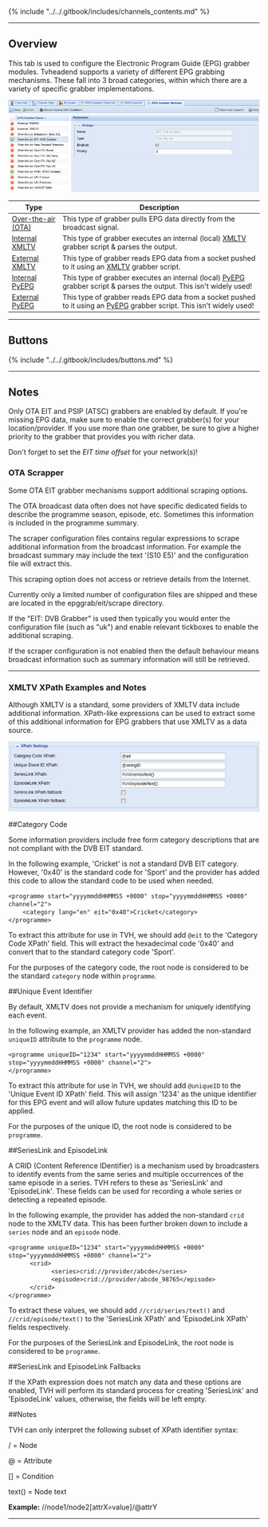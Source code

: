 {% include "../../.gitbook/includes/channels_contents.md" %}

---

## Overview

This tab is used to configure the Electronic Program Guide (EPG) 
grabber modules. Tvheadend supports a variety of different EPG 
grabbing mechanisms. These fall into 3 broad categories, within which 
there are a variety of specific grabber implementations.

!['EPG Grabber Configuration'](../../.gitbook/assets/doc/channel/grabber_modules_tab.png)

Type                                          | Description
----------------------------------------------|----------------------------
[Over-the-air (OTA)](class/epggrab_mod_ota)   | This type of grabber pulls EPG data directly from the broadcast signal.
[Internal XMLTV](class/epggrab_mod_int_xmltv) | This type of grabber executes an internal (local) [XMLTV](http://xmltv.org) grabber script & parses the output.
[External XMLTV](class/epggrab_mod_ext_xmltv) | This type of grabber reads EPG data from a socket pushed to it using an [XMLTV](http://xmltv.org) grabber script.
[Internal PyEPG](class/epggrab_mod_int_pyepg) | This type of grabber executes an internal (local) [PyEPG](https://github.com/adamsutton/PyEPG) grabber script & parses the output. This isn't widely used!
[External PyEPG](class/epggrab_mod_ext_pyepg) | This type of grabber reads EPG data from a socket pushed to it using an [PyEPG](https://github.com/adamsutton/PyEPG) grabber script. This isn't widely used!

---

## Buttons

{% include "../../.gitbook/includes/buttons.md" %}

---

## Notes

Only OTA EIT and PSIP (ATSC) grabbers are enabled by default. If 
you're missing EPG data, make sure to enable the correct grabber(s) 
for your location/provider. If you use more than one grabber, be sure 
to give a higher priority to the grabber that provides you with richer data.

Don't forget to set the *EIT time offset* for your network(s)!

### OTA Scrapper

Some OTA EIT grabber mechanisms support additional scraping options.

The OTA broadcast data often does not have specific dedicated fields
to describe the programme season, episode, etc. Sometimes this
information is included in the programme summary.

The scraper configuration files contains regular expressions to scrape
additional information from the broadcast information.  For example
the broadcast summary may include the text '(S10 E5)' and the
configuration file will extract this.

This scraping option does not access or retrieve details from the
Internet.

Currently only a limited number of configuration files are shipped and
these are located in the epggrab/eit/scrape directory.

If the "EIT: DVB Grabber" is used then typically you would enter the
configuration file (such as "uk") and enable relevant tickboxes to
enable the additional scraping.

If the scraper configuration is not enabled then the default behaviour
means broadcast information such as summary information will still be
retrieved.

---

### XMLTV XPath Examples and Notes

Although XMLTV is a standard, some providers of XMLTV data include additional information.
XPath-like expressions can be used to extract some of this additional information
for EPG grabbers that use XMLTV as a data source.

!['EPG Grabber XPath'](../../.gitbook/assets/doc/channel/grabber_xpath_fields.png)

##Category Code

Some information providers include free form category descriptions
that are not compliant with the DVB EIT standard.

In the following example, 'Cricket' is not a standard DVB EIT category.
However, '0x40' is the standard code for 'Sport' and the provider has
added this code to allow the standard code to be used when needed.

```
<programme start="yyyymmddHHMMSS +0000" stop="yyyymmddHHMMSS +0000" channel="2">
    <category lang="en" eit="0x40">Cricket</category>
</programme>
```

To extract this attribute for use in TVH, we should add `@eit` to the
'Category Code XPath' field.  This will extract the hexadecimal code
'0x40' and convert that to the standard category code 'Sport'.

For the purposes of the category code, the root node is considered to be the
standard `category` node within `programme`.

##Unique Event Identifier

By default, XMLTV does not provide a mechanism for uniquely identifying each event.

In the following example, an XMLTV provider has added the non-standard `uniqueID`
attribute to the `programme` node.
```
<programme uniqueID="1234" start="yyyymmddHHMMSS +0000" stop="yyyymmddHHMMSS +0000" channel="2">
</programme>
```
To extract this attribute for use in TVH, we should add `@uniqueID` to the
'Unique Event ID XPath' field.  This will assign '1234' as the unique
identifier for this EPG event and will allow future updates matching
this ID to be applied.

For the purposes of the unique ID, the root node is considered to be `programme`.

##SeriesLink and EpisodeLink

A CRID (Content Reference IDentifier) is a mechanism used by broadcasters
to identify events from the same series and multiple occurrences
of the same episode in a series.  TVH refers to these as 'SeriesLink'
and 'EpisodeLink'.  These fields can be used for recording a whole series
or detecting a repeated episode.

In the following example, the provider has added the non-standard `crid` node to the XMLTV data.
This has been further broken down to include a `series` node and an `episode` node.

```
<programme uniqueID="1234" start="yyyymmddHHMMSS +0000" stop="yyyymmddHHMMSS +0000" channel="2">
      <crid>
            <series>crid://provider/abcde</series>
            <episode>crid://provider/abcde_98765</episode>
      </crid>
</programme>
```
To extract these values, we should add `//crid/series/text()` and `//crid/episode/text()`
to the 'SeriesLink XPath' and 'EpisodeLink XPath' fields respectively.

For the purposes of the SeriesLink and EpisodeLink, the root node is
considered to be `programme`.

##SeriesLink and EpisodeLink Fallbacks

If the XPath expression does not match any data and these options are enabled,
TVH will perform its standard process for creating 'SeriesLink' and
'EpisodeLink' values, otherwise, the fields will be left empty.

##Notes

TVH can only interpret the following subset of XPath identifier syntax:

/ = Node

@ = Attribute

[] = Condition

text() = Node text

**Example:** //node1/node2[attrX=value]/@attrY

---